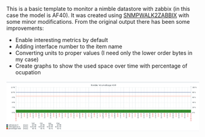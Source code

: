 This is a basic template to monitor a nimble datastore with zabbix (in this case the model is AF40). It was created using [SNMPWALK2ZABBIX](https://github.com/Sean-Bradley/SNMPWALK2ZABBIX) with some minor modifications.
From the original output there has been some improvements:
- Enable interesting metrics by default
- Adding interface number to the item name
- Converting units to proper values (I need only the lower order bytes in my case)
- Create graphs to show the used space over time with percentage of ocupation

![alt text](image.png)
